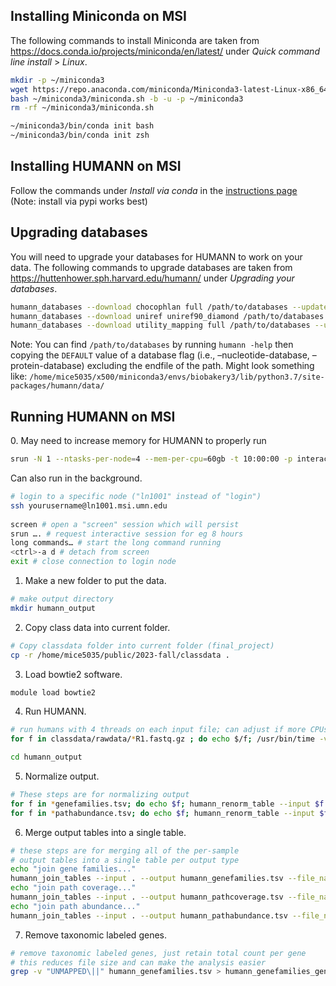 ## Installing Miniconda on MSI

The following commands to install Miniconda are taken from https://docs.conda.io/projects/miniconda/en/latest/ under *Quick command line install* > *Linux*.

```bash
mkdir -p ~/miniconda3
wget https://repo.anaconda.com/miniconda/Miniconda3-latest-Linux-x86_64.sh -O ~/miniconda3/miniconda.sh
bash ~/miniconda3/miniconda.sh -b -u -p ~/miniconda3
rm -rf ~/miniconda3/miniconda.sh

~/miniconda3/bin/conda init bash
~/miniconda3/bin/conda init zsh
```

## Installing HUMANN on MSI

Follow the commands under *Install via conda* in the [instructions page](https://huttenhower.sph.harvard.edu/humann/)
</br>(Note: install via pypi works best)

## Upgrading databases

You will need to upgrade your databases for HUMANN to work on your data. The following commands to upgrade databases are taken from https://huttenhower.sph.harvard.edu/humann/ under *Upgrading your databases*.
```bash
humann_databases --download chocophlan full /path/to/databases --update-config yes
humann_databases --download uniref uniref90_diamond /path/to/databases --update-config yes
humann_databases --download utility_mapping full /path/to/databases --update-config yes
```

Note: You can find `/path/to/databases` by running `humann -help` then copying the `DEFAULT` value of a database flag (i.e., –nucleotide-database, –protein-database) excluding the endfile of the path. Might look something like: `/home/mice5035/x500/miniconda3/envs/biobakery3/lib/python3.7/site-packages/humann/data/`

## Running HUMANN on MSI

<p>0. May need to increase memory for HUMANN to properly run</p>

```bash
srun -N 1 --ntasks-per-node=4 --mem-per-cpu=60gb -t 10:00:00 -p interactive --pty bash
```
Can also run in the background.
```bash
# login to a specific node ("ln1001" instead of "login")
ssh yourusername@ln1001.msi.umn.edu
  
screen # open a "screen" session which will persist
srun …. # request interactive session for eg 8 hours
long commands… # start the long command running
<ctrl>-a d # detach from screen
exit # close connection to login node
```

1. Make a new folder to put the data.
```bash
# make output directory
mkdir humann_output
```

2. Copy class data into current folder.
```bash
# Copy classdata folder into current folder (final_project)
cp -r /home/mice5035/public/2023-fall/classdata .
```

3. Load bowtie2 software.
```bash
module load bowtie2
```

4. Run HUMANN.
```bash
# run humans with 4 threads on each input file; can adjust if more CPUs are available
for f in classdata/rawdata/*R1.fastq.gz ; do echo $/f; /usr/bin/time -v humann -i $f -o humann_output -v --threads 4; done

cd humann_output
```

5. Normalize output.
```bash
# These steps are for normalizing output
for f in *genefamilies.tsv; do echo $f; humann_renorm_table --input $f --output `basename $f .tsv`_relab.tsv; done
for f in *pathabundance.tsv; do echo $f; humann_renorm_table --input $f --output `basename $f .tsv`_relab.tsv; done
```

6. Merge output tables into a single table.
```bash
# these steps are for merging all of the per-sample
# output tables into a single table per output type
echo "join gene families..."
humann_join_tables --input . --output humann_genefamilies.tsv --file_name genefamilies_relab
echo "join path coverage..."
humann_join_tables --input . --output humann_pathcoverage.tsv --file_name pathcoverage
echo "join path abundance..."
humann_join_tables --input . --output humann_pathabundance.tsv --file_name pathabundance_relab
```

7. Remove taxonomic labeled genes.
```bash
# remove taxonomic labeled genes, just retain total count per gene
# this reduces file size and can make the analysis easier
grep -v "UNMAPPED\||" humann_genefamilies.tsv > humann_genefamilies_general.tsv
```

